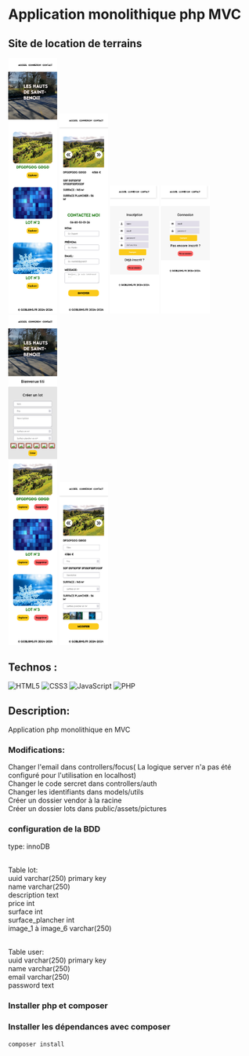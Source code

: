 # Application monolithique php MVC

## Site de location de terrains

 <img style="width: 100px;" src="public/assets/pictures/ex/home.png" alt="home">  <img style="width: 100px;" src="public/assets/pictures/ex/focus.png" alt="home">   <img style="width: 100px;" src="public/assets/pictures/ex/signup.png" alt="home">    <img style="width: 100px;" src="public/assets/pictures/ex/login.png" alt="home">     <img style="width: 100px;" src="public/assets/pictures/ex/home_admin.png" alt="home">      <img style="width: 100px;" src="public/assets/pictures/ex/focus_admin.png" alt="home">




## Technos :

![HTML5](https://img.shields.io/badge/html5-%23E34F26.svg?style=for-the-badge&logo=html5&logoColor=white)
![CSS3](https://img.shields.io/badge/css3-%231572B6.svg?style=for-the-badge&logo=css3&logoColor=white)
![JavaScript](https://img.shields.io/badge/javascript-%23323330.svg?style=for-the-badge&logo=javascript&logoColor=%23F7DF1E)
![PHP](https://img.shields.io/badge/php-%23777BB4.svg?style=for-the-badge&logo=php&logoColor=white)

## Description:

Application php monolithique en MVC

### Modifications:
Changer l'email dans controllers/focus( La logique server n'a pas été configuré pour l'utilisation en localhost)<br/>
Changer le code sercret dans controllers/auth<br/>
Changer les identifiants dans models/utils<br/>
Créer un dossier vendor à la racine<br/>
Créer un dossier lots dans public/assets/pictures<br/>

### configuration de la BDD
type: innoDB<br/><br/>

Table lot:<br/>
uuid varchar(250) primary key<br/>
name varchar(250)<br/>
description text<br/>
price int<br/>
surface int<br/>
surface_plancher int<br/>
image_1 à image_6 varchar(250)<br/><br/>

Table user:<br/>
uuid varchar(250) primary key<br/>
name varchar(250)<br/>
email varchar(250)<br/>
password text<br/>


### Installer php et composer 

### Installer les dépendances avec composer
`composer install`
